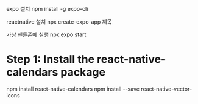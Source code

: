 expo 설치
npm install -g expo-cli

reactnative 설치 
npx create-expo-app 제목

가상 핸들폰에 실행
npx expo start

# Step 1: Install the react-native-calendars package
npm install react-native-calendars
npm install --save react-native-vector-icons